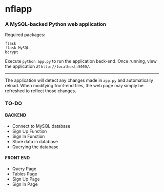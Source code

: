 # nflapp
### A MySQL-backed Python web application
Required packages:
```
flask
flask-MySQL
bcrypt
```

Execute `python app.py` to run the application back-end.
Once running, view the application at `http://localhost:5000/`.

---

The application will detect any changes made in `app.py` and automatically reload. When modifying front-end files, the web page may simply be refreshed to reflect those changes.

### TO-DO
#### BACKEND
- Connect to MySQL database
- Sign Up Function
- Sign In Function
- Store data in database
- Querying the database

#### FRONT END
- Query Page
- Tables Page
- Sign Up Page
- Sign In Page
